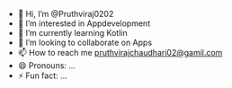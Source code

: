 - 👋 Hi, I’m @Pruthviraj0202
- 👀 I’m interested in Appdevelopment
- 🌱 I’m currently learning Kotlin
- 💞️ I’m looking to collaborate on Apps
- 📫 How to reach me pruthvirajchaudhari02@gamil.com
- 😄 Pronouns: ...
- ⚡ Fun fact: ...

<!---
Pruthviraj0202/Pruthviraj0202 is a ✨ special ✨ repository because its `README.md` (this file) appears on your GitHub profile.
You can click the Preview link to take a look at your changes.
--->
